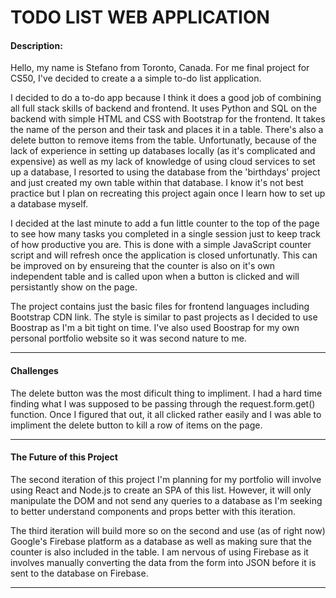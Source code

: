 # TODO LIST WEB APPLICATION

#### Description:

Hello, my name is Stefano from Toronto, Canada. For me final project for CS50, I've decided to create a a simple to-do list application.

I decided to do a to-do app because I think it does a good job of combining all full stack skills of backend and frontend. It uses Python and SQL on the backend with simple HTML and CSS with Bootstrap for the frontend. It takes the name of the person and their task and places it in a table. There's also a delete button to remove items from the table. Unfortunatly, because of the lack of experience in setting up databases locally (as it's complicated and expensive) as well as my lack of knowledge of using cloud services to set up a database, I resorted to using the database from the 'birthdays' project and just created my own table within that database. I know it's not best practice but I plan on recreating this project again once I learn how to set up a database myself.

I decided at the last minute to add a fun little counter to the top of the page to see how many tasks you completed in a single session just to keep track of how productive you are. This is done with a simple JavaScript counter script and will refresh once the application is closed unfortunatly. This can be improved on by ensureing that the counter is also on it's own independent table and is called upon when a button is clicked and will persistantly show on the page.

The project contains just the basic files for frontend languages including Bootstrap CDN link. The style is similar to past projects as I decided to use Boostrap as I'm a bit tight on time. I've also used Boostrap for my own personal portfolio website so it was second nature to me.

---

#### Challenges

The delete button was the most dificult thing to impliment. I had a hard time finding what I was supposed to be passing through the request.form.get() function. Once I figured that out, it all clicked rather easily and I was able to impliment the delete button to kill a row of items on the page.

---

#### The Future of this Project

The second iteration of this project I'm planning for my portfolio will involve using React and Node.js to create an SPA of this list. However, it will only manipulate the DOM and not send any queries to a database as I'm seeking to better understand components and props better with this iteration.

The third iteration will build more so on the second and use (as of right now) Google's Firebase platform as a database as well as making sure that the counter is also included in the table. I am nervous of using Firebase as it involves manually converting the data from the form into JSON before it is sent to the database on Firebase.

---
